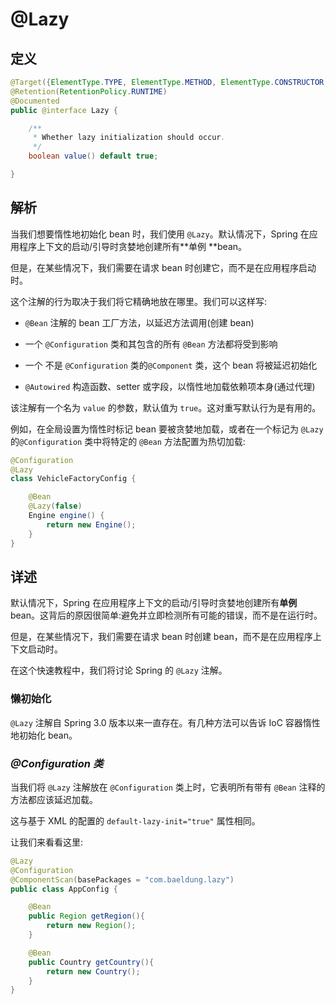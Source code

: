 # @Lazy

## 定义

```java
@Target({ElementType.TYPE, ElementType.METHOD, ElementType.CONSTRUCTOR, ElementType.PARAMETER, ElementType.FIELD})
@Retention(RetentionPolicy.RUNTIME)
@Documented
public @interface Lazy {

    /**
     * Whether lazy initialization should occur.
     */
    boolean value() default true;

}
```

## 解析

当我们想要惰性地初始化 bean 时，我们使用 `@Lazy`。默认情况下，Spring 在应用程序上下文的启动/引导时贪婪地创建所有**单例 **bean。

但是，在某些情况下，我们需要在请求 bean 时创建它，而不是在应用程序启动时。

这个注解的行为取决于我们将它精确地放在哪里。我们可以这样写:

* `@Bean` 注解的 bean 工厂方法，以延迟方法调用\(创建 bean\)

* 一个 `@Configuration` 类和其包含的所有 `@Bean` 方法都将受到影响

* 一个 不是 `@Configuration` 类的`@Component` 类，这个 bean 将被延迟初始化

* `@Autowired` 构造函数、setter 或字段，以惰性地加载依赖项本身\(通过代理\)

该注解有一个名为 `value` 的参数，默认值为 `true`。这对重写默认行为是有用的。

例如，在全局设置为惰性时标记 bean 要被贪婪地加载，或者在一个标记为 `@Lazy` 的`@Configuration` 类中将特定的 `@Bean` 方法配置为热切加载:

```java
@Configuration
@Lazy
class VehicleFactoryConfig {

    @Bean
    @Lazy(false)
    Engine engine() {
        return new Engine();
    }
}
```

## 详述

默认情况下，Spring 在应用程序上下文的启动/引导时贪婪地创建所有**单例** bean。这背后的原因很简单:避免并立即检测所有可能的错误，而不是在运行时。

但是，在某些情况下，我们需要在请求 bean 时创建 bean，而不是在应用程序上下文启动时。

在这个快速教程中，我们将讨论 Spring 的 `@Lazy` 注解。

### 懒初始化

`@Lazy` 注解自 Spring 3.0 版本以来一直存在。有几种方法可以告诉 IoC 容器惰性地初始化 bean。

### _**@Configuration 类**_

当我们将 `@Lazy` 注解放在 `@Configuration` 类上时，它表明所有带有 `@Bean` 注释的方法都应该延迟加载。

这与基于 XML 的配置的 `default-lazy-init="true"` 属性相同。

让我们来看看这里:

```java
@Lazy
@Configuration
@ComponentScan(basePackages = "com.baeldung.lazy")
public class AppConfig {

    @Bean
    public Region getRegion(){
        return new Region();
    }

    @Bean
    public Country getCountry(){
        return new Country();
    }
}
```



